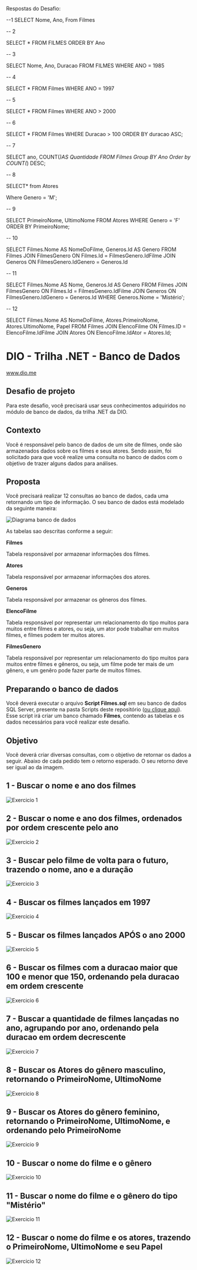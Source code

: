 Respostas do Desafio:

--1
SELECT
     Nome,
	 Ano,
From Filmes

-- 2

SELECT * FROM FILMES
ORDER BY Ano

-- 3

SELECT 
         Nome,
		 Ano,
		 Duracao 
FROM FILMES
WHERE ANO = 1985

-- 4

SELECT * FROM Filmes
WHERE ANO = 1997

-- 5

SELECT * FROM Filmes
WHERE ANO > 2000

-- 6

SELECT * FROM Filmes
WHERE Duracao > 100
ORDER BY duracao ASC;

-- 7 

SELECT ano, COUNT(*)AS Quantidade
FROM Filmes
Group BY Ano
Order by COUNT(*) DESC;

-- 8

SELECT* from Atores
             
Where Genero = 'M';

-- 9 

SELECT PrimeiroNome, UltimoNome
FROM Atores
WHERE Genero = 'F'
ORDER BY PrimeiroNome;

-- 10

SELECT Filmes.Nome AS NomeDoFilme, Generos.Id AS Genero
FROM Filmes
JOIN FilmesGenero ON Filmes.Id = FilmesGenero.IdFilme
JOIN Generos ON FilmesGenero.IdGenero = Generos.Id

-- 11 

SELECT Filmes.Nome AS Nome, Generos.Id AS Genero
FROM Filmes
JOIN FilmesGenero ON Filmes.Id = FilmesGenero.IdFilme
JOIN Generos ON FilmesGenero.IdGenero = Generos.Id
WHERE Generos.Nome = 'Mistério';

-- 12

SELECT Filmes.Nome AS NomeDoFilme, Atores.PrimeiroNome, Atores.UltimoNome, Papel
FROM Filmes
JOIN ElencoFilme ON Filmes.ID = ElencoFilme.IdFilme
JOIN Atores ON ElencoFilme.IdAtor = Atores.Id;

# DIO - Trilha .NET - Banco de Dados
www.dio.me

## Desafio de projeto
Para este desafio, você precisará usar seus conhecimentos adquiridos no módulo de banco de dados, da trilha .NET da DIO.

## Contexto
Você é responsável pelo banco de dados de um site de filmes, onde são armazenados dados sobre os filmes e seus atores. Sendo assim, foi solicitado para que você realize uma consulta no banco de dados com o objetivo de trazer alguns dados para análises.

## Proposta
Você precisará realizar 12 consultas ao banco de dados, cada uma retornando um tipo de informação.
O seu banco de dados está modelado da seguinte maneira:

![Diagrama banco de dados](Imagens/diagrama.png)

As tabelas sao descritas conforme a seguir:

**Filmes**

Tabela responsável por armazenar informações dos filmes.

**Atores**

Tabela responsável por armazenar informações dos atores.

**Generos**

Tabela responsável por armazenar os gêneros dos filmes.

**ElencoFilme**

Tabela responsável por representar um relacionamento do tipo muitos para muitos entre filmes e atores, ou seja, um ator pode trabalhar em muitos filmes, e filmes
podem ter muitos atores.

**FilmesGenero**

Tabela responsável por representar um relacionamento do tipo muitos para muitos entre filmes e gêneros, ou seja, um filme pode ter mais de um gênero, e um genêro pode fazer parte de muitos filmes.

## Preparando o banco de dados
Você deverá executar o arquivo **Script Filmes.sql** em seu banco de dados SQL Server, presente na pasta Scripts deste repositório ([ou clique aqui](Script%20Filmes.sql)). Esse script irá criar um banco chamado **Filmes**, contendo as tabelas e os dados necessários para você realizar este desafio.

## Objetivo
Você deverá criar diversas consultas, com o objetivo de retornar os dados a seguir. Abaixo de cada pedido tem o retorno esperado. O seu retorno deve ser igual ao da imagem.

## 1 - Buscar o nome e ano dos filmes

![Exercicio 1](Imagens/1.png)

## 2 - Buscar o nome e ano dos filmes, ordenados por ordem crescente pelo ano

![Exercicio 2](Imagens/2.png)

## 3 - Buscar pelo filme de volta para o futuro, trazendo o nome, ano e a duração

![Exercicio 3](Imagens/3.png)

## 4 - Buscar os filmes lançados em 1997

![Exercicio 4](Imagens/4.png)

## 5 - Buscar os filmes lançados APÓS o ano 2000

![Exercicio 5](Imagens/5.png)

## 6 - Buscar os filmes com a duracao maior que 100 e menor que 150, ordenando pela duracao em ordem crescente

![Exercicio 6](Imagens/6.png)

## 7 - Buscar a quantidade de filmes lançadas no ano, agrupando por ano, ordenando pela duracao em ordem decrescente

![Exercicio 7](Imagens/7.png)

## 8 - Buscar os Atores do gênero masculino, retornando o PrimeiroNome, UltimoNome

![Exercicio 8](Imagens/8.png)

## 9 - Buscar os Atores do gênero feminino, retornando o PrimeiroNome, UltimoNome, e ordenando pelo PrimeiroNome

![Exercicio 9](Imagens/9.png)

## 10 - Buscar o nome do filme e o gênero

![Exercicio 10](Imagens/10.png)

## 11 - Buscar o nome do filme e o gênero do tipo "Mistério"

![Exercicio 11](Imagens/11.png)

## 12 - Buscar o nome do filme e os atores, trazendo o PrimeiroNome, UltimoNome e seu Papel

![Exercicio 12](Imagens/12.png)
